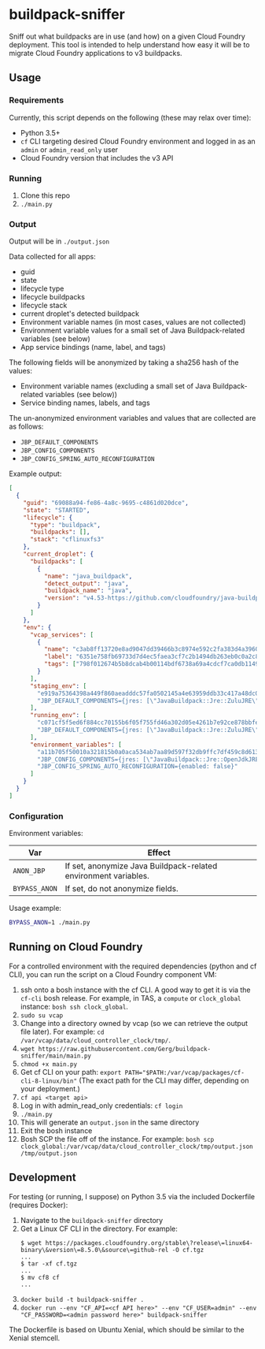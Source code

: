 # buildpack-sniffer
Sniff out what buildpacks are in use (and how) on a given Cloud Foundry
deployment. This tool is intended to help understand how easy it will be to
migrate Cloud Foundry applications to v3 buildpacks.

## Usage

### Requirements

Currently, this script depends on the following (these may relax over time):
- Python 3.5+
- `cf` CLI targeting desired Cloud Foundry environment and logged in as an
  `admin` or `admin_read_only` user
- Cloud Foundry version that includes the v3 API

### Running

1. Clone this repo
1. `./main.py`

### Output

Output will be in `./output.json`

Data collected for all apps:
- guid
- state
- lifecycle type
- lifecycle buildpacks
- lifecycle stack
- current droplet's detected buildpack
- Environment variable names (in most cases, values are not collected)
- Environment variable values for a small set of Java Buildpack-related variables (see below)
- App service bindings (name, label, and tags)

The following fields will be anonymized by taking a sha256 hash of the values:
- Environment variable names (excluding a small set of Java Buildpack-related variables (see below))
- Service binding names, labels, and tags

The un-anonymized environment variables and values that are collected are as follows:
- `JBP_DEFAULT_COMPONENTS`
- `JBP_CONFIG_COMPONENTS`
- `JBP_CONFIG_SPRING_AUTO_RECONFIGURATION`

Example output:
```json
[
  {
    "guid": "69088a94-fe86-4a8c-9695-c4861d020dce",
    "state": "STARTED",
    "lifecycle": {
      "type": "buildpack",
      "buildpacks": [],
      "stack": "cflinuxfs3"
    },
    "current_droplet": {
      "buildpacks": [
        {
          "name": "java_buildpack",
          "detect_output": "java",
          "buildpack_name": "java",
          "version": "v4.53-https://github.com/cloudfoundry/java-buildpack#526dbcce"
        }
      ]
    },
    "env": {
      "vcap_services": [
        {
          "name": "c3ab8ff13720e8ad9047dd39466b3c8974e592c2fa383d4a3960714caef0c4f2",
          "label": "6351e758fb69733d7d4ec5faea3cf7c2b1494db263eb0c0a2c889b2578114ec4",
          "tags": ["798f012674b5b8dcab4b00114bdf6738a69a4cdcf7ca0db1149260c9f81b73f7"]
        }
      ],
      "staging_env": [
        "e919a75364398a449f860aeadddc57fa0502145a4e63959ddb33c417a48dc0da",
        "JBP_DEFAULT_COMPONENTS={jres: [\"JavaBuildpack::Jre::ZuluJRE\"]}"
      ],
      "running_env": [
        "c071cf5f5ed6f884cc70155b6f05f755fd46a302d05e4261b7e92ce878bbfed8",
        "JBP_DEFAULT_COMPONENTS={jres: [\"JavaBuildpack::Jre::ZuluJRE\"]}"
      ],
      "environment_variables": [
        "a11b705f50010a321815b0a0aca534ab7aa89d597f32db9ffc7df459c8d61360",
        "JBP_CONFIG_COMPONENTS={jres: [\"JavaBuildpack::Jre::OpenJdkJRE\"]}",
        "JBP_CONFIG_SPRING_AUTO_RECONFIGURATION={enabled: false}"
      ]
    }
  }
]
```

### Configuration

Environment variables:

|Var|Effect|
|-|-|
| `ANON_JBP` | If set, anonymize Java Buildpack-related environment variables. |
| `BYPASS_ANON` | If set, do not anonymize fields. |

Usage example:
```sh
BYPASS_ANON=1 ./main.py
```

## Running on Cloud Foundry

For a controlled environment with the required dependencies (python and cf
CLI), you can run the script on a Cloud Foundry component VM:

1. ssh onto a bosh instance with the cf CLI. A good way to get it is via the
   `cf-cli` bosh release. For example, in TAS, a `compute` or `clock_global`
   instance: `bosh ssh clock_global`.
1. `sudo su vcap`
1. Change into a directory owned by vcap (so we can retrieve the output file
   later). For example: `cd /var/vcap/data/cloud_controller_clock/tmp/`.
1. `wget https://raw.githubusercontent.com/Gerg/buildpack-sniffer/main/main.py`
1. `chmod +x main.py`
1. Get cf CLI on your path: `export PATH="$PATH:/var/vcap/packages/cf-cli-8-linux/bin"`
   (The exact path for the CLI may differ, depending on your deployment.)
1. `cf api <target api>`
1. Log in with admin_read_only credentials: `cf login`
1. `./main.py`
1. This will generate an `output.json` in the same directory
1. Exit the bosh instance
1. Bosh SCP the file off of the instance. For example: `bosh scp clock_global:/var/vcap/data/cloud_controller_clock/tmp/output.json /tmp/output.json`

## Development

For testing (or running, I suppose) on Python 3.5 via the included Dockerfile (requires Docker):

1. Navigate to the `buildpack-sniffer` directory
1. Get a Linux CF CLI in the directory. For example:
   ```
   $ wget https://packages.cloudfoundry.org/stable\?release\=linux64-binary\&version\=8.5.0\&source\=github-rel -O cf.tgz
   ...
   $ tar -xf cf.tgz
   ...
   $ mv cf8 cf
   ...
   ```
1. `docker build -t buildpack-sniffer .`
1. `docker run --env "CF_API=<cf API here>" --env "CF_USER=admin" --env "CF_PASSWORD=<admin password here>" buildpack-sniffer`

The Dockerfile is based on Ubuntu Xenial, which should be similar to the Xenial stemcell.
